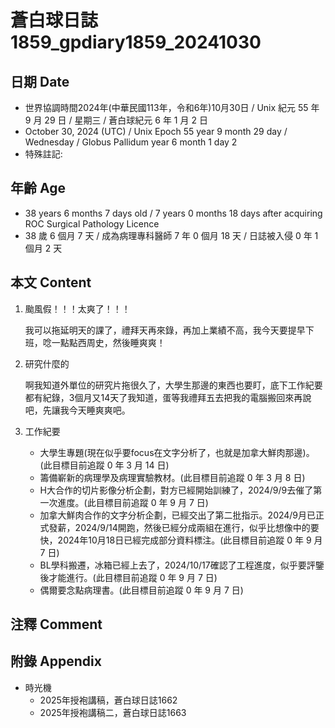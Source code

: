 [_metadata_:encoding]: - "utf-8"
[_metadata_:language]: - "zh-Hant-TW"
[_metadata_:fileformat]: - "markdown"
[_metadata_:MIME_type]: - "text/plain"
[_metadata_:markdown_version]: - "commonmark version 0.30"
[_metadata_:markdown_spec]: - "https://spec.commonmark.org/0.30/"

# 蒼白球日誌1859_gpdiary1859_20241030 #

## 日期 Date ##

* 世界協調時間2024年(中華民國113年，令和6年)10月30日 / Unix 紀元 55 年 9 月 29 日 / 星期三 / 蒼白球紀元 6 年 1 月 2 日
* October 30, 2024 (UTC) / Unix Epoch 55 year 9 month 29 day / Wednesday / Globus Pallidum year 6 month 1 day 2
* 特殊註記:

## 年齡 Age ##

* 38 years 6 months 7 days old / 7 years 0 months 18 days after acquiring ROC Surgical Pathology Licence
* 38 歲 6 個月 7 天 / 成為病理專科醫師 7 年 0 個月 18 天 / 日誌被入侵 0 年 1 個月 2 天

## 本文 Content ##

1. 颱風假！！！太爽了！！！

    我可以拖延明天的課了，禮拜天再來錄，再加上業績不高，我今天要提早下班，唸一點點西周史，然後睡爽爽！
    
2. 研究什麼的

    啊我知道外單位的研究片拖很久了，大學生那邊的東西也要盯，底下工作紀要都有紀錄，3個月又14天了我知道，蛋等我禮拜五去把我的電腦搬回來再說吧，先讓我今天睡爽爽吧。

3. 工作紀要

    - 大學生專題(現在似乎要focus在文字分析了，也就是加拿大鮮肉那邊)。(此目標目前追蹤 0 年 3 月 14 日)
    - 籌備嶄新的病理學及病理實驗教材。(此目標目前追蹤 0 年 3 月 8 日)
    - H大合作的切片影像分析企劃，對方已經開始訓練了，2024/9/9去催了第一次進度。(此目標目前追蹤 0 年 9 月 7 日)
    - 加拿大鮮肉合作的文字分析企劃，已經交出了第二批指示。2024/9月已正式發薪，2024/9/14開跑，然後已經分成兩組在進行，似乎比想像中的要快，2024年10月18日已經完成部分資料標注。(此目標目前追蹤 0 年 9 月 7 日)
    - BL學科搬遷，冰箱已經上去了，2024/10/17確認了工程進度，似乎要評鑒後才能進行。(此目標目前追蹤 0 年 9 月 7 日)
    - 偶爾要念點病理書。(此目標目前追蹤 0 年 9 月 7 日)

## 注釋 Comment ##


## 附錄 Appendix ##

* 時光機
    - 2025年授袍講稿，蒼白球日誌1662
    - 2025年授袍講稿二，蒼白球日誌1663
